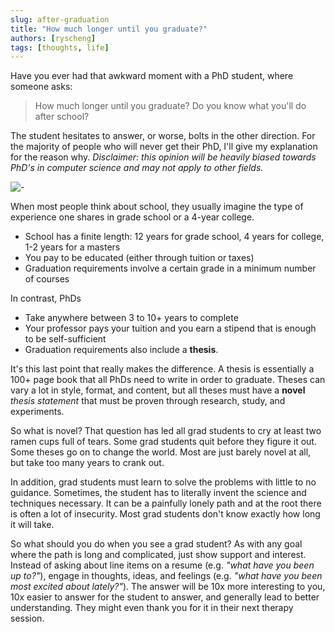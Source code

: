 ```yaml
---
slug: after-graduation
title: "How much longer until you graduate?"
authors: [ryscheng]
tags: [thoughts, life]
---
```


Have you ever had that awkward moment with a PhD student, where someone asks:

> How much longer until you graduate?
> Do you know what you'll do after school?

The student hesitates to answer, or worse, bolts in the other direction. For the majority of people who will never get their PhD, I'll give my explanation for the reason why. 
*Disclaimer: this opinion will be heavily biased towards PhD's in computer science and may not apply to other fields.*

<!--truncate-->

![-](https://phdcomics.com/comics/archive/phd0227.gif)

When most people think about school, they usually imagine the type of experience one shares in grade school or a 4-year college.
- School has a finite length: 12 years for grade school, 4 years for college, 1-2 years for a masters
- You pay to be educated (either through tuition or taxes)
- Graduation requirements involve a certain grade in a minimum number of courses

In contrast, PhDs
- Take anywhere between 3 to 10+ years to complete
- Your professor pays your tuition and you earn a stipend that is enough to be self-sufficient
- Graduation requirements also include a **thesis**.

It's this last point that really makes the difference. A thesis is essentially a 100+ page book that all PhDs need to write in order to graduate. Theses can vary a lot in style, format, and content, but all theses must have a **novel** *thesis statement* that must be proven through research, study, and experiments. 

So what is novel? That question has led all grad students to cry at least two ramen cups full of tears. Some grad students quit before they figure it out. Some theses go on to change the world. Most are just barely novel at all, but take too many years to crank out.

In addition, grad students must learn to solve the problems with little to no guidance. Sometimes, the student has to literally invent the science and techniques necessary. It can be a painfully lonely path and at the root there is often a lot of insecurity. Most grad students don't know exactly how long it will take.

So what should you do when you see a grad student? As with any goal where the path is long and complicated, just show support and interest. Instead of asking about line items on a resume (e.g. *"what have you been up to?"*), engage in thoughts, ideas, and feelings (e.g. *"what have you been most excited about lately?"*). The answer will be 10x more interesting to you, 10x easier to answer for the student to answer, and generally lead to better understanding. They might even thank you for it in their next therapy session.

